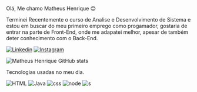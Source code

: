 Olá, Me chamo Matheus Henrique 😊

Terminei Recentemente o curso de Analise e Desenvolvimento de Sistema e estou em buscar do meu primeiro emprego como progamador, gostaria de entrar na parte de Front-End, onde me adapatei melhor, apesar de também deter conhecimento com o Back-End.


[![Linkedin](https://img.shields.io/badge/LinkedIn-0077B5?style=for-the-badge&logo=linkedin&logoColor=white)](https://www.linkedin.com/in/matheus-henrique-a430b2239/)
[![Instagram](https://img.shields.io/badge/Instagram-E4405F?style=for-the-badge&logo=instagram&logoColor=white)](https://www.instagram.com/matheus_o_o_/)

![Matheus Henrique GitHub stats](https://github-readme-stats.vercel.app/api?username=mateyu&show_icons=true&theme=dracula)

Tecnologias usadas no meu dia.

![HTML](https://img.shields.io/badge/HTML-239120?style=for-the-badge&logo=html5&logoColor=white)
![Java](https://img.shields.io/badge/JavaScript-323330?style=for-the-badge&logo=javascript&logoColor=F7DF1E)
![css](https://img.shields.io/badge/CSS-239120?&style=for-the-badge&logo=css3&logoColor=white)
![node](https://img.shields.io/badge/Node.js-43853D?style=for-the-badge&logo=node.js&logoColor=white)
![s](https://img.shields.io/badge/Express.js-404D59?style=for-the-badge)

